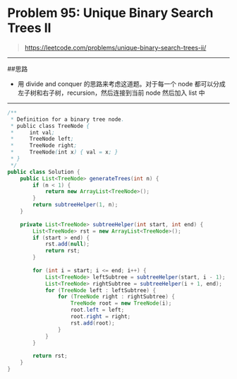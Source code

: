# Problem 95: Unique Binary Search Trees II

> https://leetcode.com/problems/unique-binary-search-trees-ii/

-------
##思路
* 用 divide and conquer 的思路来考虑这道题。对于每一个 node 都可以分成左子树和右子树，recursion，然后连接到当前 node 然后加入 list 中

------


```java
/**
 * Definition for a binary tree node.
 * public class TreeNode {
 *     int val;
 *     TreeNode left;
 *     TreeNode right;
 *     TreeNode(int x) { val = x; }
 * }
 */
public class Solution {
    public List<TreeNode> generateTrees(int n) {
        if (n < 1) {
            return new ArrayList<TreeNode>();
        }
        return subtreeHelper(1, n);
    }
    
    private List<TreeNode> subtreeHelper(int start, int end) {
        List<TreeNode> rst = new ArrayList<TreeNode>();
        if (start > end) {
            rst.add(null);
            return rst;
        }
        
        for (int i = start; i <= end; i++) {
            List<TreeNode> leftSubtree = subtreeHelper(start, i - 1);
            List<TreeNode> rightSubtree = subtreeHelper(i + 1, end);
            for (TreeNode left : leftSubtree) {
                for (TreeNode right : rightSubtree) {
                    TreeNode root = new TreeNode(i);
                    root.left = left;
                    root.right = right;
                    rst.add(root);
                }
            }
        }
        
        return rst;
    }
}

```

